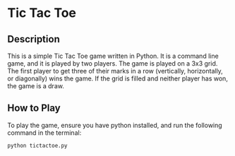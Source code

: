 # Tic Tac Toe #
## Description ##
This is a simple Tic Tac Toe game written in Python. It is a command line game, and it is played by two players. The game is played on a 3x3 grid. The first player to get three of their marks in a row (vertically, horizontally, or diagonally) wins the game. If the grid is filled and neither player has won, the game is a draw.

## How to Play ##
To play the game, ensure you have python installed, and run the following command in the terminal:
```bash
python tictactoe.py
```